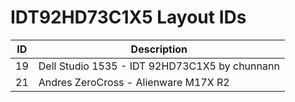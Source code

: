 # IDT92HD73C1X5 Layout IDs

| ID | Description |
|---|---|
| 19 | Dell Studio 1535 - IDT 92HD73C1X5 by chunnann |
| 21 | Andres ZeroCross - Alienware M17X R2 |
